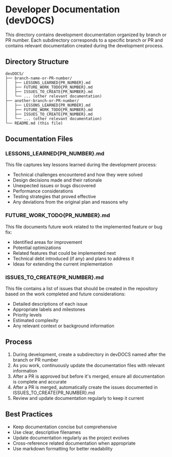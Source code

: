 # Developer Documentation (devDOCS)

This directory contains development documentation organized by branch or PR number. Each subdirectory corresponds to a specific branch or PR and contains relevant documentation created during the development process.

## Directory Structure

```
devDOCS/
├── branch-name-or-PR-number/
│   ├── LESSONS_LEARNED{PR_NUMBER}.md
│   ├── FUTURE_WORK_TODO{PR_NUMBER}.md
│   ├── ISSUES_TO_CREATE{PR_NUMBER}.md
│   └── ... (other relevant documentation)
├── another-branch-or-PR-number/
│   ├── LESSONS_LEARNED{PR_NUMBER}.md
│   ├── FUTURE_WORK_TODO{PR_NUMBER}.md
│   ├── ISSUES_TO_CREATE{PR_NUMBER}.md
│   └── ... (other relevant documentation)
└── README.md (this file)
```

## Documentation Files

### LESSONS_LEARNED{PR_NUMBER}.md

This file captures key lessons learned during the development process:

- Technical challenges encountered and how they were solved
- Design decisions made and their rationale
- Unexpected issues or bugs discovered
- Performance considerations
- Testing strategies that proved effective
- Any deviations from the original plan and reasons why

### FUTURE_WORK_TODO{PR_NUMBER}.md

This file documents future work related to the implemented feature or bug fix:

- Identified areas for improvement
- Potential optimizations
- Related features that could be implemented next
- Technical debt introduced (if any) and plans to address it
- Ideas for extending the current implementation

### ISSUES_TO_CREATE{PR_NUMBER}.md

This file contains a list of issues that should be created in the repository based on the work completed and future considerations:

- Detailed descriptions of each issue
- Appropriate labels and milestones
- Priority levels
- Estimated complexity
- Any relevant context or background information

## Process

1. During development, create a subdirectory in devDOCS named after the branch or PR number
2. As you work, continuously update the documentation files with relevant information
3. After a PR is approved but before it's merged, ensure all documentation is complete and accurate
4. After a PR is merged, automatically create the issues documented in ISSUES_TO_CREATE{PR_NUMBER}.md
5. Review and update documentation regularly to keep it current

## Best Practices

- Keep documentation concise but comprehensive
- Use clear, descriptive filenames
- Update documentation regularly as the project evolves
- Cross-reference related documentation when appropriate
- Use markdown formatting for better readability